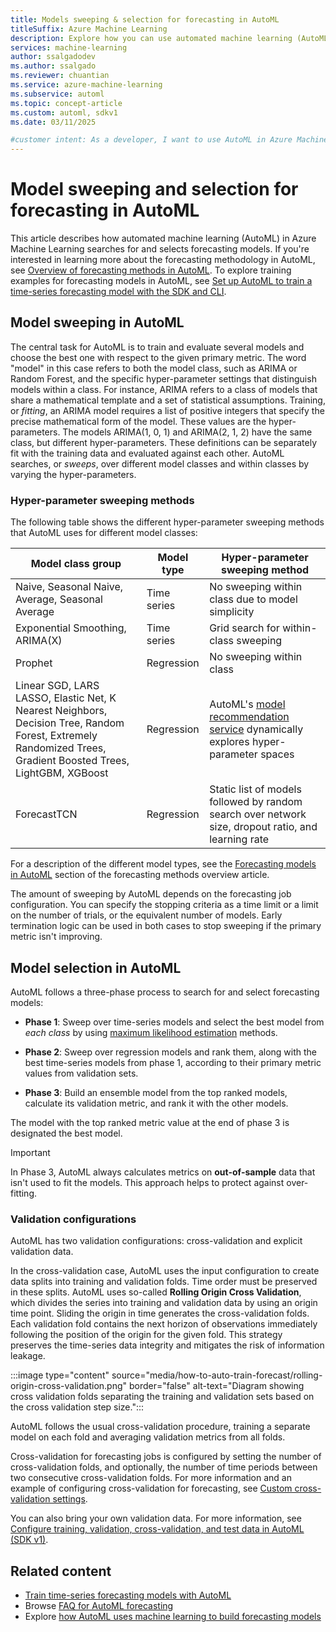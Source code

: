 ```yaml
---
title: Models sweeping & selection for forecasting in AutoML
titleSuffix: Azure Machine Learning
description: Explore how you can use automated machine learning (AutoML) in Azure Machine Learning to search for (sweep) and select forecasting models.
services: machine-learning
author: ssalgadodev
ms.author: ssalgado
ms.reviewer: chuantian
ms.service: azure-machine-learning
ms.subservice: automl
ms.topic: concept-article
ms.custom: automl, sdkv1
ms.date: 03/11/2025

#customer intent: As a developer, I want to use AutoML in Azure Machine Learning, so I can search for (sweep) and select forecasting models.
---
```


# Model sweeping and selection for forecasting in AutoML

This article describes how automated machine learning (AutoML) in Azure Machine Learning searches for and selects forecasting models. If you're interested in learning more about the forecasting methodology in AutoML, see [Overview of forecasting methods in AutoML](concept-automl-forecasting-methods.md). To explore training examples for forecasting models in AutoML, see [Set up AutoML to train a time-series forecasting model with the SDK and CLI](how-to-auto-train-forecast.md).

## Model sweeping in AutoML

The central task for AutoML is to train and evaluate several models and choose the best one with respect to the given primary metric. The word "model" in this case refers to both the model class, such as ARIMA or Random Forest, and the specific hyper-parameter settings that distinguish models within a class. For instance, ARIMA refers to a class of models that share a mathematical template and a set of statistical assumptions. Training, or _fitting_, an ARIMA model requires a list of positive integers that specify the precise mathematical form of the model. These values are the hyper-parameters. The models ARIMA(1, 0, 1) and ARIMA(2, 1, 2) have the same class, but different hyper-parameters. These definitions can be separately fit with the training data and evaluated against each other. AutoML searches, or _sweeps_, over different model classes and within classes by varying the hyper-parameters.

### Hyper-parameter sweeping methods

The following table shows the different hyper-parameter sweeping methods that AutoML uses for different model classes:

| Model class group | Model type | Hyper-parameter sweeping method |
| --- | --- | --- |
| Naive, Seasonal Naive, Average, Seasonal Average | Time series | No sweeping within class due to model simplicity |
| Exponential Smoothing, ARIMA(X) | Time series | Grid search for within-class sweeping |
| Prophet | Regression | No sweeping within class |
| Linear SGD, LARS LASSO, Elastic Net, K Nearest Neighbors, Decision Tree, Random Forest, Extremely Randomized Trees, Gradient Boosted Trees, LightGBM, XGBoost | Regression | AutoML's [model recommendation service](https://www.microsoft.com/research/publication/probabilistic-matrix-factorization-for-automated-machine-learning/) dynamically explores hyper-parameter spaces |
| ForecastTCN | Regression | Static list of models followed by random search over network size, dropout ratio, and learning rate |

For a description of the different model types, see the [Forecasting models in AutoML](concept-automl-forecasting-methods.md#forecasting-models-in-automl) section of the forecasting methods overview article.

The amount of sweeping by AutoML depends on the forecasting job configuration. You can specify the stopping criteria as a time limit or a limit on the number of trials, or the equivalent number of models. Early termination logic can be used in both cases to stop sweeping if the primary metric isn't improving.

## Model selection in AutoML

AutoML follows a three-phase process to search for and select forecasting models:

- **Phase 1**: Sweep over time-series models and select the best model from _each class_ by using [maximum likelihood estimation](https://otexts.com/fpp3/arima-estimation.html#information-criteria) methods.

- **Phase 2**: Sweep over regression models and rank them, along with the best time-series models from phase 1, according to their primary metric values from validation sets.

- **Phase 3**: Build an ensemble model from the top ranked models, calculate its validation metric, and rank it with the other models.

The model with the top ranked metric value at the end of phase 3 is designated the best model.

> [!IMPORTANT]
> In Phase 3, AutoML always calculates metrics on **out-of-sample** data that isn't used to fit the models. This approach helps to protect against over-fitting.

### Validation configurations

AutoML has two validation configurations: cross-validation and explicit validation data.

In the cross-validation case, AutoML uses the input configuration to create data splits into training and validation folds. Time order must be preserved in these splits. AutoML uses so-called **Rolling Origin Cross Validation**, which divides the series into training and validation data by using an origin time point. Sliding the origin in time generates the cross-validation folds. Each validation fold contains the next horizon of observations immediately following the position of the origin for the given fold. This strategy preserves the time-series data integrity and mitigates the risk of information leakage.  

:::image type="content" source="media/how-to-auto-train-forecast/rolling-origin-cross-validation.png" border="false" alt-text="Diagram showing cross validation folds separating the training and validation sets based on the cross validation step size.":::

AutoML follows the usual cross-validation procedure, training a separate model on each fold and averaging validation metrics from all folds. 

Cross-validation for forecasting jobs is configured by setting the number of cross-validation folds, and optionally, the number of time periods between two consecutive cross-validation folds. For more information and an example of configuring cross-validation for forecasting, see [Custom cross-validation settings](how-to-auto-train-forecast.md#custom-cross-validation-settings).

You can also bring your own validation data. For more information, see [Configure training, validation, cross-validation, and test data in AutoML (SDK v1)](./v1/how-to-configure-cross-validation-data-splits.md#provide-validation-dataset).

## Related content

- [Train time-series forecasting models with AutoML](how-to-auto-train-forecast.md)
- Browse [FAQ for AutoML forecasting](how-to-automl-forecasting-faq.md)
- Explore [how AutoML uses machine learning to build forecasting models](concept-automl-forecasting-methods.md)
